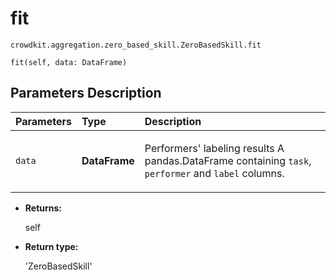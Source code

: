# fit
`crowdkit.aggregation.zero_based_skill.ZeroBasedSkill.fit`

```
fit(self, data: DataFrame)
```

## Parameters Description

| Parameters | Type | Description |
| :----------| :----| :-----------|
`data`|**DataFrame**|<p>Performers&#x27; labeling results A pandas.DataFrame containing `task`, `performer` and `label` columns.</p>

* **Returns:**

  self

* **Return type:**

  'ZeroBasedSkill'
